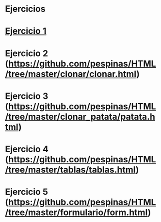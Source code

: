 # Ejercicios

# [Ejercicio 1](https://github.com/pespinas/HTML/tree/master/anclaje/Anclaje.html)
# Ejercicio 2 (https://github.com/pespinas/HTML/tree/master/clonar/clonar.html)
# Ejercicio 3 (https://github.com/pespinas/HTML/tree/master/clonar_patata/patata.html)
# Ejercicio 4 (https://github.com/pespinas/HTML/tree/master/tablas/tablas.html)
# Ejercicio 5 (https://github.com/pespinas/HTML/tree/master/formulario/form.html)


